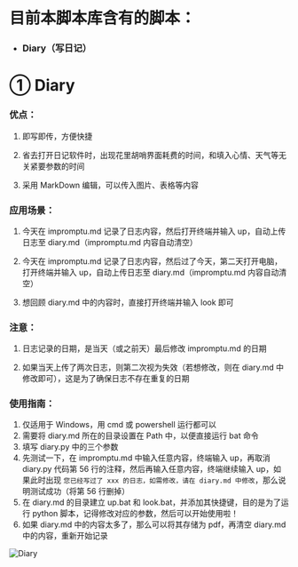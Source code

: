 # 目前本脚本库含有的脚本：

- ### Diary（写日记）

# ① Diary

### 优点：

1. 即写即传，方便快捷

2. 省去打开日记软件时，出现花里胡哨界面耗费的时间，和填入心情、天气等无关紧要参数的时间

3. 采用 MarkDown 编辑，可以传入图片、表格等内容

### 应用场景：

1. 今天在 impromptu.md 记录了日志内容，然后打开终端并输入 up，自动上传日志至 diary.md（impromptu.md 内容自动清空）

2. 今天在 impromptu.md 记录了日志内容，然后过了今天，第二天打开电脑，打开终端并输入 up，自动上传日志至 diary.md（impromptu.md 内容自动清空）

3. 想回顾 diary.md 中的内容时，直接打开终端并输入 look 即可

### 注意：

1. 日志记录的日期，是当天（或之前天）最后修改 impromptu.md 的日期

2. 如果当天上传了两次日志，则第二次视为失效（若想修改，则在 diary.md 中修改即可），这是为了确保日志不存在重复的日期

### 使用指南：

1. 仅适用于 Windows，用 cmd 或 powershell 运行都可以
2. 需要将 diary.md 所在的目录设置在 Path 中，以便直接运行 bat 命令
3. 填写 diary.py 中的三个参数
4. 先测试一下，在 impromptu.md 中输入任意内容，终端输入 up，再取消 diary.py 代码第 56 行的注释，然后再输入任意内容，终端继续输入 up，如果此时出现 `您已经写过了 xxx 的日志，如需修改，请在 diary.md 中修改`，那么说明测试成功（将第 56 行删掉）
5. 在 diary.md 的目录建立 up.bat 和 look.bat，并添加其快捷键，目的是为了运行 python 脚本，记得修改对应的参数，然后可以开始使用啦！
6. 如果 diary.md 中的内容太多了，那么可以将其存储为 pdf，再清空 diary.md 中的内容，重新开始记录

![Diary](https://s1.ax1x.com/2022/04/24/LhNCfP.png)